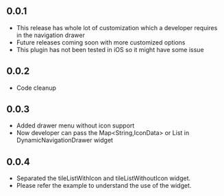 ## 0.0.1

* This release has whole lot of customization which a developer requires in the navigation drawer
* Future releases coming soon with more customized options
* This plugin has not been tested in iOS so it might have some issue

## 0.0.2

* Code cleanup

## 0.0.3

* Added drawer menu without icon support
* Now developer can pass the Map<String,IconData> or List<String> in DynamicNavigationDrawer widget

## 0.0.4

* Separated the tileListWithIcon and tileListWithoutIcon widget.
* Please refer the example to understand the use of the widget.